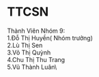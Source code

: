 # TTCSN

Thành Viên Nhóm 9:\
1.Đỗ Thị Huyền( Nhóm trưởng)\
2.Lù Thị Sen\
3.Võ Thị Quỳnh\
4.Chu Thị Thu Trang\
5.Vũ Thành Luân\

